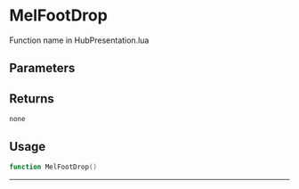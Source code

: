 # MelFootDrop
Function name in HubPresentation.lua
## Parameters

## Returns
`none`
## Usage
```lua
function MelFootDrop()
```
---
